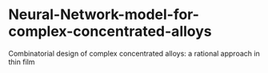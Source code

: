 # Neural-Network-model-for-complex-concentrated-alloys
Combinatorial design of complex concentrated alloys: a rational approach in thin film
